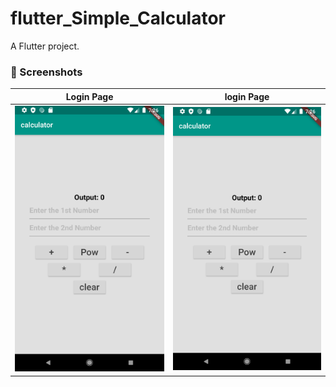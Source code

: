 # flutter_Simple_Calculator

A Flutter project.




### 📸 Screenshots

| Login Page        |login Page |
| ------------- |:-------------:|
| <img src="assets/screen.png.png" /> | <img src="assets/screen.png.png" /> |